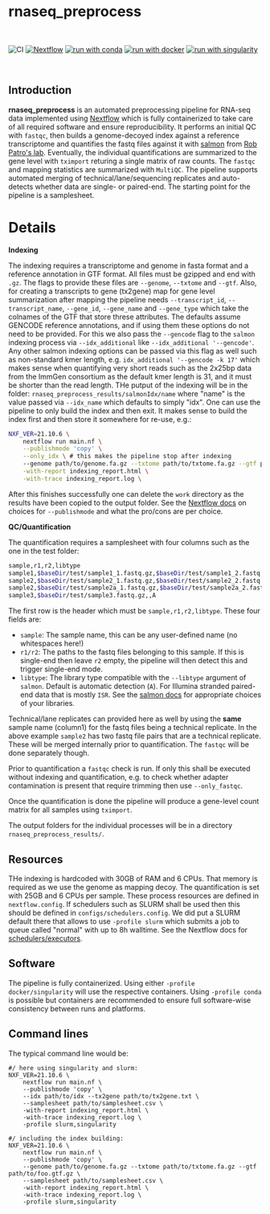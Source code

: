 # rnaseq_preprocess

<br>

![CI](https://github.com/ATpoint/sc_preprocess/actions/workflows/CI.yml/badge.svg)
[![Nextflow](https://img.shields.io/badge/nextflow%20DSL2-%E2%89%A521.10.6-23aa62.svg?labelColor=000000)](https://www.nextflow.io/)
[![run with conda](http://img.shields.io/badge/run%20with-conda-3EB049?labelColor=000000&logo=anaconda)](https://docs.conda.io/en/latest/)
[![run with docker](https://img.shields.io/badge/run%20with-docker-0db7ed?labelColor=000000&logo=docker)](https://www.docker.com/)
[![run with singularity](https://img.shields.io/badge/run%20with-singularity-1d355c.svg?labelColor=000000)](https://sylabs.io/docs/)

<br>

## Introduction

**rnaseq_preprocess** is an automated preprocessing pipeline for RNA-seq data implemented using [Nextflow](https://www.nextflow.io/) which is fully containerized to take care of all required software and ensure reproducibility. It performs an initial QC with `fastqc`, then builds a genome-decoyed index against a reference transcriptome and quantifies the fastq files against it with [salmon](https://salmon.readthedocs.io/en/latest/salmon.html) from [Rob Patro's lab](https://combine-lab.github.io/). Eventually, the individual quantifications are summarized to the gene level with `tximport` returing a single matrix of raw counts. The `fastqc` and mapping statistics are summarized with `MultiQC`. The pipeline supports automated merging of technical/lane/sequencing replicates and auto-detects whether data are single- or paired-end. The starting point for the pipeline is a samplesheet.

# Details

**Indexing**<br>

The indexing requires a transcriptome and genome in fasta format and a reference annotation in GTF format. All files must be gzipped and end with `.gz`. The flags to provide these files are `--genome`, `--txtome` and `--gtf`. Also, for creating a transcripts to gene (tx2gene) map for gene level summarization after mapping the pipeline needs `--transcript_id`, `--transcript_name`, `--gene_id`, `--gene_name` and `--gene_type` which take the colnames of the GTF that store threse attributes. The defaults assume GENCODE reference annotations, and if using them these options do not need to be provided. For this we also pass the `--gencode` flag to the `salmon` indexing process via `--idx_additional` like `--idx_additional '--gencode'`. Any other salmon indexing options can be passed via this flag as well such as non-standard kmer length, e.g. `idx_additional '--gencode -k 17'` which makes sense when quantifying very short reads such as the 2x25bp data from the ImmGen consortium as the default kmer length is 31, and it must be shorter than the read length. THe putput of the indexing will be in the folder:
`rnaseq_preprocess_results/salmonIdx/name` where "name" is the value passed via `--idx_name` which defaults to simply "idx". One can use the pipeline to only build the index and then exit. It makes sense to build the index first and then store it somewhere for re-use, e.g.:

```bash
NXF_VER=21.10.6 \
    nextflow run main.nf \
    --publishmode 'copy' \
    --only_idx \ # this makes the pipeline stop after indexing
    --genome path/to/genome.fa.gz --txtome path/to/txtome.fa.gz --gtf path/to/foo.gtf.gz \
    -with-report indexing_report.html \
    -with-trace indexing_report.log \
```

After this finishes successfully one can delete the `work` directory as the results have been copied to the output folder. See the [Nextflow docs](https://www.nextflow.io/docs/latest/process.html#publishdir) on choices for `--publishmode` and what the pro/cons are per choice.

**QC/Quantification**

The quantification requires a samplesheet with four columns such as the one in the test folder:

```bash
sample,r1,r2,libtype
sample1,$baseDir/test/sample1_1.fastq.gz,$baseDir/test/sample1_2.fastq.gz,A
sample2,$baseDir/test/sample2_1.fastq.gz,$baseDir/test/sample2_2.fastq.gz,A
sample2,$baseDir/test/sample2a_1.fastq.gz,$baseDir/test/sample2a_2.fastq.gz,A
sample3,$baseDir/test/sample3.fastq.gz,,A
```

The first row is the header which must be `sample,r1,r2,libtype`. These four fields are:
- `sample`: The sample name, this can be any user-defined name (no whitespaces here!)    
- `r1/r2`: The paths to the fastq files belonging to this sample. If this is single-end then leave `r2` empty, the pipeline will then detect this and trigger single-end mode.
- `libtype`: The library type compatible with the `--libtype` argument of `salmon`. Default is automatic detection (`A`). For Illumina stranded paired-end data that is mostly `ISR`. See the [salmon docs](https://salmon.readthedocs.io/en/latest/library_type.html) for appropriate choices of your libraries. 

Technical/lane replicates can provided here as well by using the **same** sample name (column1) for the fastq files being a technical replicate. In the above example `sample2` has two fastq file pairs that are a technical replicate. These will be merged internally prior to quantification. The `fastqc` will be done separately though. 

Prior to quantification a `fastqc` check is run. If only this shall be executed without indexing and quantification, e.g. to check whether adapter contamination is present that require trimming then use `--only_fastqc`.

Once the quantification is done the pipeline will produce a gene-level count matrix for all samples using `tximport`.

The output folders for the individual processes will be in a directory `rnaseq_preprocess_results/`.

## Resources

THe indexing is hardcoded with 30GB of RAM and 6 CPUs. That memory is required as we use the genome as mapping decoy. The quantification is set with 25GB and 6 CPUs per sample. These process resources are defined in `nextflow.config`. If schedulers such as SLURM shall be used then this should be defined in `configs/schedulers.config`. We did put a SLURM default there that allows to use `-profile slurm` which submits a job to queue called "normal" with up to 8h walltime. See the Nextflow docs for [schedulers/executors](https://www.nextflow.io/docs/latest/executor.html). 

## Software

The pipeline is fully containerized. Using either `-profile docker/singularity` will use the respective containers. Using `-profile conda` is possible but containers are recommended to ensure full software-wise consistency between runs and platforms.

## Command lines

The typical command line would be:

```
#/ here using singularity and slurm:
NXF_VER=21.10.6 \
    nextflow run main.nf \
    --publishmode 'copy' \
    --idx path/to/idx --tx2gene path/to/tx2gene.txt \
    --samplesheet path/to/samplesheet.csv \
    -with-report indexing_report.html \
    -with-trace indexing_report.log \
    -profile slurm,singularity

#/ including the index building:
NXF_VER=21.10.6 \
    nextflow run main.nf \
    --publishmode 'copy' \
    --genome path/to/genome.fa.gz --txtome path/to/txtome.fa.gz --gtf path/to/foo.gtf.gz \
    --samplesheet path/to/samplesheet.csv \
    -with-report indexing_report.html \
    -with-trace indexing_report.log \
    -profile slurm,singularity    
```    